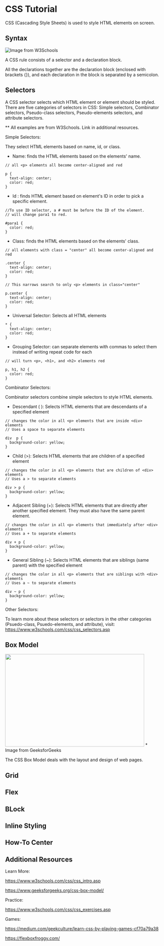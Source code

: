 # CSS Tutorial

CSS (Cascading Style Sheets) is used to style HTML elements on screen.

## Syntax

![Image from W3Schools](https://www.w3schools.com/css/img_selector.gif)

A CSS rule consists of a selector and a declaration block.

All the declarations together are the declaration block (enclosed with brackets {}), 
and each declaration in the block is separated by a semicolon.

## Selectors

A CSS selector selects which HTML element or element should be styled.
There are five categories of selectors in CSS: Simple selectors, Combinator selectors, 
Pseudo-class selectors, Pseudo-elements selectors, and attribute selectors.

** All examples are from W3Schools. Link in additional resources.

Simple Selectors: 

They select HTML elements based on name, id, or class.

 - Name: finds the HTML elements based on the elements' name. 
```
// all <p> elements all become center-aligned and red

p {
  text-align: center;
  color: red;
}
```
 - Id : finds HTML element based on element's ID in order to pick a specific element.
```
//To use ID selector, a # must be before the ID of the element.
// will change para1 to red.

#para1 {
  color: red;
}
```
 - Class: finds the HTML elements based on the elements' class. 
```
// all elements with class = "center" all become center-aligned and red

.center {
  text-align: center;
  color: red;
}

// This narrows search to only <p> elements in class="center"

p.center {
  text-align: center;
  color: red;
}
```
 - Universal Selector: Selects all HTML elements
```
* {
  text-align: center;
  color: red;
}
```
 - Grouping Selector: can separate elements with commas to select them instead of writing repeat code for each
```
// will turn <p>, <h1>, and <h2> elements red

p, h1, h2 {
  color: red;
}
```
Combinator Selectors: 

Combinator selectors combine simple selectors to style HTML elements.

 - Descendant ( ): Selects HTML elements that are descendants of a specified element
```
// changes the color in all <p> elements that are inside <div> elements
// Uses a space to separate elements

div  p {
  background-color: yellow;
}
```
 - Child (>): Selects HTML elements that are children of a specified element
```
// changes the color in all <p> elements that are children of <div> elements
// Uses a > to separate elements

div > p {
  background-color: yellow;
}
```
 - Adjacent Sibling (+): Selects HTML elements that are directly after another specified element.
   They must also have the same parent element.
```
// changes the color in all <p> elements that immediately after <div> elements
// Uses a + to separate elements

div + p {
  background-color: yellow;
}
```
 - General Sibling (~): Selects HTML elements that are siblings (same parent) with the specified element
```
// changes the color in all <p> elements that are siblings with <div> elements
// Uses a ~ to separate elements

div ~ p {
  background-color: yellow;
}
```

Other Selectors:

To learn more about these selectors or selectors in the other categories 
(Psuedo-class, Psuedo-elements, and attribute), visit:
https://www.w3schools.com/css/css_selectors.asp

## Box Model
<img src="https://media.geeksforgeeks.org/wp-content/uploads/box-model-1.png" width="450" height="300">
* Image from GeeksforGeeks

The CSS Box Model deals with the layout and design of web pages.  



## Grid

## Flex

## BLock

## Inline Styling

## How-To Center

## Additional Resources

Learn More:

https://www.w3schools.com/css/css_intro.asp

https://www.geeksforgeeks.org/css-box-model/

Practice:

https://www.w3schools.com/css/css_exercises.asp

Games:

https://medium.com/geekculture/learn-css-by-playing-games-cf70a79a38

https://flexboxfroggy.com/


